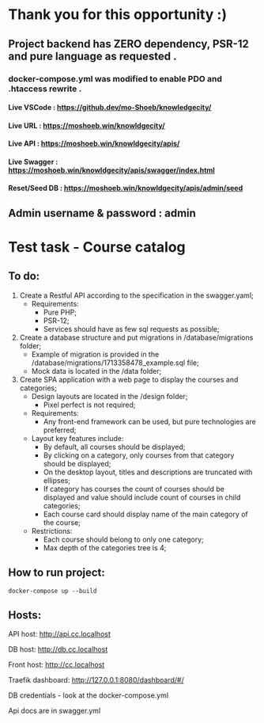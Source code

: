 # Thank you for this opportunity :)
## Project backend has ZERO dependency, PSR-12 and pure language as requested .
### docker-compose.yml was modified to enable PDO and .htaccess rewrite .

#### Live VSCode : https://github.dev/mo-Shoeb/knowledgecity/
#### Live URL : https://moshoeb.win/knowldgecity/
#### Live API : https://moshoeb.win/knowldgecity/apis/
#### Live Swagger : https://moshoeb.win/knowldgecity/apis/swagger/index.html
#### Reset/Seed DB : https://moshoeb.win/knowldgecity/apis/admin/seed
## Admin username & password : admin








# Test task - Course catalog
## To do:

1. Create a Restful API according to the specification in the swagger.yaml;
    - Requirements:
        - Pure PHP;
        - PSR-12;
        - Services should have as few sql requests as possible;
2. Create a database structure and put migrations in /database/migrations folder;
    - Example of migration is provided in the /database/migrations/1713358478_example.sql file;
    - Mock data is located in the /data folder;
4. Create SPA application with a web page to display the courses and categories;
    - Design layouts are located in the /design folder;
        - Pixel perfect is not required;
    - Requirements:
        - Any front-end framework can be used, but pure technologies are preferred;
    - Layout key features include:
        - By default, all courses should be displayed;
        - By clicking on a category, only courses from that category should be displayed;
        - On the desktop layout, titles and descriptions are truncated with ellipses;
        - If category has courses the count of courses should be displayed and value should include count of courses in child categories;
        - Each course card should display name of the main category of the course;
    - Restrictions:
        - Each course should belong to only one category;
        - Max depth of the categories tree is 4;

## How to run project:

```
docker-compose up --build
```

## Hosts:
API host: http://api.cc.localhost

DB host: http://db.cc.localhost

Front host: http://cc.localhost

Traefik dashboard: http://127.0.0.1:8080/dashboard/#/


DB credentials - look at the docker-compose.yml

Api docs are in swagger.yml
